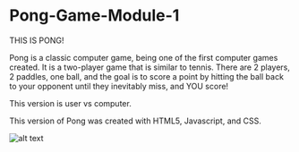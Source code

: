 # Pong-Game-Module-1

THIS IS PONG!

Pong is a classic computer game, being one of the first computer games created. It is a two-player game that is similar to tennis.
There are 2 players, 2 paddles,  one ball, and the goal is to score a point by hitting the ball back to your opponent until they inevitably miss, and YOU score!

This version is user vs computer.

This version of Pong was created with HTML5, Javascript, and CSS.

![alt text](Pong-Game-Module-1\images\Pong.TAble.jpeg.jpg)
